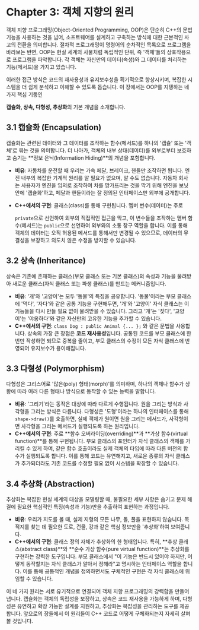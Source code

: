 # Chapter 3: 객체 지향의 원리

객체 지향 프로그래밍(Object-Oriented Programming, OOP)은 단순히 C++의 문법 기능을 사용하는 것을 넘어, 소프트웨어를 설계하고 구축하는 방식에 대한 근본적인 사고의 전환을 의미합니다. 절차적 프로그래밍이 명령어의 순차적인 목록으로 프로그램을 바라보는 반면, OOP는 현실 세계의 사물처럼 독립적인 단위, 즉 '객체'들의 상호작용으로 프로그램을 파악합니다.  각 객체는 자신만의 데이터(속성)와 그 데이터를 처리하는 기능(메서드)을 가지고 있습니다. 

이러한 접근 방식은 코드의 재사용성과 유지보수성을 획기적으로 향상시키며, 복잡한 시스템을 더 쉽게 분석하고 이해할 수 있도록 돕습니다.  이 장에서는 OOP를 지탱하는 네 가지 핵심 기둥인

**캡슐화, 상속, 다형성, 추상화**의 기본 개념을 소개합니다. 

## 3.1 캡슐화 (Encapsulation)

캡슐화는 관련된 데이터와 그 데이터를 조작하는 함수(메서드)를 하나의 '캡슐' 또는 '객체'로 묶는 것을 의미합니다.  더 나아가, 객체의 내부 상태(데이터)를 외부로부터 보호하고 숨기는 **정보 은닉(Information Hiding)**의 개념을 포함합니다. 

- **비유**: 자동차를 운전할 때 우리는 가속 페달, 브레이크, 핸들만 조작하면 됩니다. 엔진 내부의 복잡한 기계적 원리를 알 필요가 없으며, 알 수도 없습니다. 자동차 회사는 사용자가 엔진을 임의로 조작하여 차를 망가뜨리는 것을 막기 위해 엔진을 보닛 안에 '캡슐화'하고, 페달과 핸들이라는 잘 정의된 인터페이스만 외부에 공개합니다.
- **C++에서의 구현**: 클래스(class)를 통해 구현됩니다.  멤버 변수(데이터)는 주로
    
    `private`으로 선언하여 외부의 직접적인 접근을 막고, 이 변수들을 조작하는 멤버 함수(메서드)는 `public`으로 선언하여 외부와의 소통 창구 역할을 합니다.  이를 통해 객체의 데이터는 오직 허용된 메서드를 통해서만 변경될 수 있으므로, 데이터의 무결성을 보장하고 의도치 않은 수정을 방지할 수 있습니다. 
    

## 3.2 상속 (Inheritance)

상속은 기존에 존재하는 클래스(부모 클래스 또는 기본 클래스)의 속성과 기능을 물려받아 새로운 클래스(자식 클래스 또는 파생 클래스)를 만드는 메커니즘입니다. 

- **비유**: '개'와 '고양이'는 모두 '동물'의 특징을 공유합니다. '동물'이라는 부모 클래스에 '먹다', '자다'와 같은 공통 기능을 구현해두면, '개'와 '고양이' 자식 클래스는 이 기능들을 다시 만들 필요 없이 물려받을 수 있습니다. 그리고 '개'는 '짖다', '고양이'는 '야옹하다'와 같은 자신만의 고유한 기능을 추가할 수 있습니다.
- **C++에서의 구현**: `class Dog : public Animal {... };` 와 같은 문법을 사용합니다. 상속의 가장 큰 장점은 **코드 재사용성**입니다.  공통된 코드를 부모 클래스에 한번만 작성하면 되므로 중복을 줄이고, 부모 클래스의 수정이 모든 자식 클래스에 반영되어 유지보수가 용이해집니다.

## 3.3 다형성 (Polymorphism)

다형성은 그리스어로 '많은(poly) 형태(morph)'를 의미하며, 하나의 객체나 함수가 상황에 따라 여러 다른 형태나 방식으로 동작할 수 있는 능력을 말합니다. 

- **비유**: '그리기'라는 동작은 대상에 따라 다르게 수행됩니다. 원을 그리는 방식과 사각형을 그리는 방식은 다릅니다. 다형성은 '도형'이라는 하나의 인터페이스를 통해 `shape->draw()`를 호출하면, 실제 객체가 원이면 원을 그리는 메서드가, 사각형이면 사각형을 그리는 메서드가 실행되도록 하는 원리입니다.
- **C++에서의 구현**: 주로 **함수 오버라이딩(overriding)**과 **가상 함수(virtual function)**를 통해 구현됩니다. 부모 클래스의 포인터가 자식 클래스의 객체를 가리킬 수 있게 하여, 같은 함수 호출이라도 실제 객체의 타입에 따라 다른 버전의 함수가 실행되도록 합니다.  이를 통해 코드는 유연해지고, 새로운 종류의 자식 클래스가 추가되더라도 기존 코드를 수정할 필요 없이 시스템을 확장할 수 있습니다.

## 3.4 추상화 (Abstraction)

추상화는 복잡한 현실 세계의 대상을 모델링할 때, 불필요한 세부 사항은 숨기고 문제 해결에 필요한 핵심적인 특징(속성과 기능)만을 추출하여 표현하는 과정입니다. 

- **비유**: 우리가 지도를 볼 때, 실제 지형의 모든 나무, 돌, 풀을 표현하지 않습니다. 목적지를 찾는 데 필요한 도로, 건물, 강과 같은 핵심 정보만을 '추상화'하여 보여줍니다.
- **C++에서의 구현**: 클래스 정의 자체가 추상화의 한 형태입니다.  특히, **추상 클래스(abstract class)**와 **순수 가상 함수(pure virtual function)**는 추상화를 구현하는 강력한 도구입니다. 부모 클래스에서 "이 기능은 반드시 있어야 하지만, 어떻게 동작할지는 자식 클래스가 알아서 정해라"고 명시하는 인터페이스 역할을 합니다. 이를 통해 공통적인 개념을 정의하면서도 구체적인 구현은 각 자식 클래스에 위임할 수 있습니다.

이 네 가지 원리는 서로 유기적으로 연결되어 객체 지향 프로그래밍의 강력함을 만들어냅니다. 캡슐화는 객체의 독립성을 보장하고, 상속은 코드 재사용을 가능하게 하며, 다형성은 유연하고 확장 가능한 설계를 지원하고, 추상화는 복잡성을 관리하는 도구를 제공합니다. 앞으로의 장들에서 이 원리들이 C++ 코드로 어떻게 구체화되는지 자세히 살펴볼 것입니다.